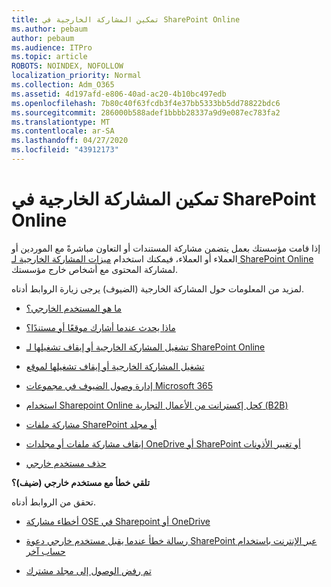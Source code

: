 ```yaml
---
title: تمكين المشاركة الخارجية في SharePoint Online
ms.author: pebaum
author: pebaum
ms.audience: ITPro
ms.topic: article
ROBOTS: NOINDEX, NOFOLLOW
localization_priority: Normal
ms.collection: Adm_O365
ms.assetid: 4d197afd-e806-40ad-ac20-4b10bc497edb
ms.openlocfilehash: 7b80c40f63fcdb3f4e37bb5333bb5dd78822bdc6
ms.sourcegitcommit: 286000b588adef1bbbb28337a9d9e087ec783fa2
ms.translationtype: MT
ms.contentlocale: ar-SA
ms.lasthandoff: 04/27/2020
ms.locfileid: "43912173"
---
```

# <a name="enable-external-sharing-in-sharepoint-online"></a>تمكين المشاركة الخارجية في SharePoint Online

إذا قامت مؤسستك بعمل يتضمن مشاركة المستندات أو التعاون مباشرةً مع الموردين أو العملاء أو العملاء، فيمكنك استخدام [ميزات المشاركة الخارجية لـ SharePoint Online](https://docs.microsoft.com/sharepoint/external-sharing-overview) لمشاركة المحتوى مع أشخاص خارج مؤسستك.

لمزيد من المعلومات حول المشاركة الخارجية (الضيوف) يرجى زيارة الروابط أدناه.

- [ما هو المستخدم الخارجي؟](https://docs.microsoft.com/sharepoint/external-sharing-overview#what-is-an-external-user)

- [ماذا يحدث عندما أشارك موقعًا أو مستندًا؟](https://docs.microsoft.com/sharepoint/external-sharing-overview#what-happens-when-i-share-a-site-or-document)

- [تشغيل المشاركة الخارجية أو إيقاف تشغيلها لـ SharePoint Online](https://docs.microsoft.com/sharepoint/turn-external-sharing-on-or-off)

- [تشغيل المشاركة الخارجية أو إيقاف تشغيلها لموقع](https://docs.microsoft.com/sharepoint/change-external-sharing-site)

- [إدارة وصول الضيوف في مجموعات Microsoft 365](https://docs.microsoft.com/office365/admin/create-groups/manage-guest-access-in-groups?view=o365-worldwide)

- [استخدام Sharepoint Online كحل إكسترانت من الأعمال التجارية (B2B)](https://docs.microsoft.com/sharepoint/create-b2b-extranet)

- [مشاركة ملفات SharePoint أو مجلد](https://support.office.com/article/share-sharepoint-files-or-folders-1fe37332-0f9a-4719-970e-d2578da4941c)

- [إيقاف مشاركة ملفات أو مجلدات OneDrive أو SharePoint أو تغيير الأذونات](https://support.office.com/article/stop-sharing-onedrive-or-sharepoint-files-or-folders-or-change-permissions-0a36470f-d7fe-40a0-bd74-0ac6c1e13323)

- [حذف مستخدم خارجي](https://docs.microsoft.com/sharepoint/remove-users#delete-a-guest-from-the-microsoft-365-admin-center)

**تلقي خطأ مع مستخدم خارجي (ضيف)؟**

تحقق من الروابط أدناه. 

- [أخطاء مشاركة OSE في Sharepoint أو OneDrive](https://docs.microsoft.com/sharepoint/sharepoint-onedrive-error-message)

- [رسالة خطأ عندما يقبل مستخدم خارجي دعوة SharePoint عبر الإنترنت باستخدام حساب آخر](https://docs.microsoft.com/sharepoint/support/sharing-and-permissions/error-when-external-user-accepts-an-invitation-by-using-another-account)

- [تم رفض الوصول إلى مجلد مشترك](https://docs.microsoft.com/sharepoint/support/sharing-and-permissions/cannot-access-shared-folder)
